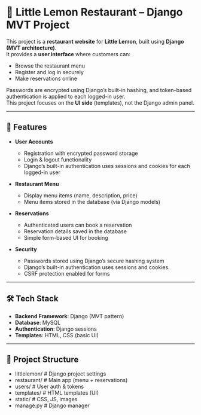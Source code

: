 # 🍋 Little Lemon Restaurant – Django MVT Project

This project is a **restaurant website** for **Little Lemon**, built using **Django (MVT architecture)**.  
It provides a **user interface** where customers can:  
- Browse the restaurant menu  
- Register and log in securely  
- Make reservations online  

Passwords are encrypted using Django’s built-in hashing, and token-based authentication is applied to each logged-in user.  
This project focuses on the **UI side** (templates), not the Django admin panel.

---

## 🚀 Features
- **User Accounts**
  - Registration with encrypted password storage
  - Login & logout functionality
  - Django’s built-in authentication uses sessions and cookies for each logged-in user

- **Restaurant Menu**
  - Display menu items (name, description, price)
  - Menu items stored in the database (via Django models)

- **Reservations**
  - Authenticated users can book a reservation
  - Reservation details saved in the database
  - Simple form-based UI for booking

- **Security**
  - Passwords stored using Django’s secure hashing system
  - Django’s built-in authentication uses sessions and cookies.
  - CSRF protection enabled for forms

---

## 🛠️ Tech Stack
- **Backend Framework**: Django (MVT pattern)  
- **Database**: MySQL    
- **Authentication**: Django sessions  
- **Templates**: HTML, CSS (basic UI)  

---

## 📂 Project Structure
- littlelemon/ # Django project settings
- restaurant/ # Main app (menu + reservations)
- users/ # User auth & tokens
- templates/ # HTML templates (UI)
- static/ # CSS, JS, images
- manage.py # Django manager


